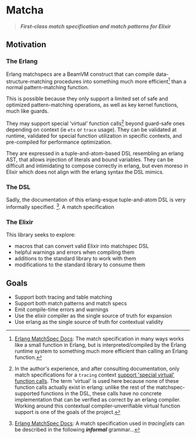 Matcha
======

> ***First-class match specification and match patterns for Elixir***

Motivation
----------

### The Erlang

Erlang matchspecs are a BeamVM construct that can compile data-structure-matching procedures into something much more efficient[^more-efficient] than a normal pattern-matching function.

This is possible because they only support a limited set of safe and optimized pattern-matching operations, as well as key kernel functions, much like guards.

They may support special 'virtual' function calls[^virtual-context-function-calls] beyond guard-safe ones depending on context (ie `ets` or `trace` usage). They can be validated at runtime, validated for special function utilization in specific contexts, and pre-compiled for performance optimization.

They are expressed in a tuple-and-atom-based DSL resembling an erlang AST, that allows injection of literals and bound variables. They can be difficult and intimidating to compose correctly in erlang, but even moreso in Elixir which does not align with the erlang syntax the DSL mimics.

### The DSL

Sadly, the documentation of this erlang-esque tuple-and-atom DSL is very informally specified. [^informally-specified]. A match specification 
### The Elixir

This library seeks to explore:

- macros that can convert valid Elixir into matchspec DSL
- helpful warnings and errors when compiling them
- additions to the standard library to work with them
- modifications to the standard library to consume them

Goals
-----

- Support both tracing and table matching
- Support both match patterns and match specs
- Emit compile-time errors and warnings
- Use the elixir compiler as the single source of truth for expansion
- Use erlang as the single source of truth for contextual validity





[^more-efficient]: [Erlang MatchSpec Docs](https://erlang.org/doc/apps/erts/match_spec.html#:~:text=works%20like%20a%20small%20function,something%20much%20more%20efficient): The match specification in many ways works like a small function in Erlang, but is interpreted/compiled by the Erlang runtime system to something much more efficient than calling an Erlang function. 

[^virtual-context-function-calls]: In the author's experience, and after consulting documentation, only match specifications for a `tracing` context [support 'special virtual' function calls](https://erlang.org/doc/apps/erts/match_spec.html#:~:text=ActionCall,silent). The term 'virtual' is used here because none of these function calls actually exist in erlang: unlike the rest of the matchspec-supported functions in the DSL, these calls have no concrete implementation that can be verified as correct by an erlang compiler. Working around this contextual compiler-unverifiable virtual function support is one of the goals of the project.

[^informally-specified]: [Erlang MatchSpec Docs](https://erlang.org/doc/apps/erts/match_spec.html#:~:text=A%20match%20specification%20used%20in%20tracing,the%20following%20informal%20grammar): A match specification used in *tracing*|*ets* can be described in the following ***informal*** grammar...